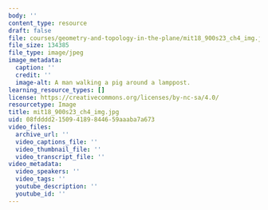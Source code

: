 ```yaml
---
body: ''
content_type: resource
draft: false
file: courses/geometry-and-topology-in-the-plane/mit18_900s23_ch4_img.jpg
file_size: 134385
file_type: image/jpeg
image_metadata:
  caption: ''
  credit: ''
  image-alt: A man walking a pig around a lamppost.
learning_resource_types: []
license: https://creativecommons.org/licenses/by-nc-sa/4.0/
resourcetype: Image
title: mit18_900s23_ch4_img.jpg
uid: 08fdddd2-1509-4189-8446-59aaaba7a673
video_files:
  archive_url: ''
  video_captions_file: ''
  video_thumbnail_file: ''
  video_transcript_file: ''
video_metadata:
  video_speakers: ''
  video_tags: ''
  youtube_description: ''
  youtube_id: ''
---
```

